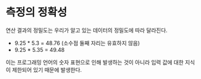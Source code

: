 # 측정의 정확성

연산 결과의 정밀도는 우리가 알고 있는 데이터의 정밀도에 따라 달라진다. 

- 9.25 * 5.3 = 48.76 (소수점 둘째 자리는 유효하지 않음)
- 9.25 * 5.35 = 49.48

이는 프로그래밍 언어의 숫자 표현으로 인해 발생하는 것이 아니라 입력 값에 대한 지식이 제한되어 있기 때문에 발생한다.